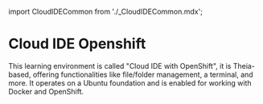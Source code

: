 import CloudIDECommon from './_CloudIDECommon.mdx';

# Cloud IDE Openshift

This learning environment is called "Cloud IDE with OpenShift", it is Theia-based, offering functionalities like file/folder management, a terminal, and more. It operates on a Ubuntu foundation and is enabled for working with Docker and OpenShift.

<CloudIDECommon/>